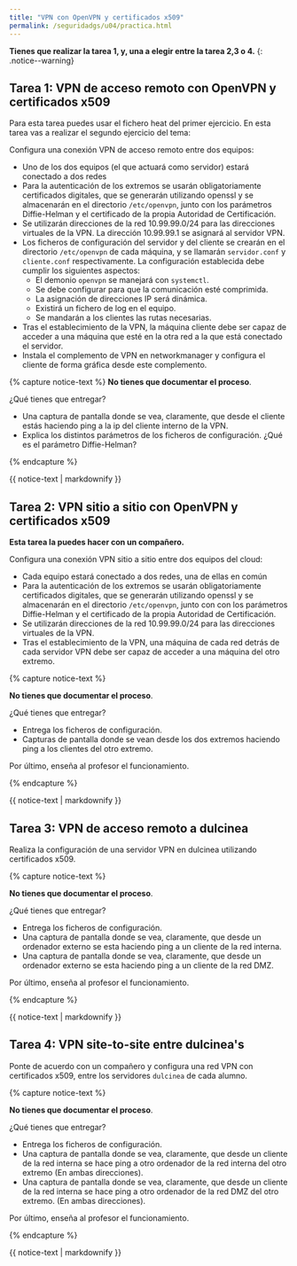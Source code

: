 ```yaml
---
title: "VPN con OpenVPN y certificados x509"
permalink: /seguridadgs/u04/practica.html
---
```



**Tienes que realizar la tarea 1, y, una a elegir entre la tarea 2,3 o 4.**
{: .notice--warning} 


## Tarea 1: VPN de acceso remoto con OpenVPN y certificados x509 

Para esta tarea puedes usar el fichero heat del primer ejercicio. En esta tarea vas a realizar el segundo ejercicio del tema:

Configura una conexión VPN de acceso remoto entre dos equipos: 

* Uno de los dos equipos (el que actuará como servidor) estará conectado a dos redes 
* Para la autenticación de los extremos se usarán obligatoriamente certificados digitales, que se generarán utilizando openssl y se almacenarán en el directorio `/etc/openvpn`, junto con  los parámetros Diffie-Helman y el certificado de la propia Autoridad de Certificación. 
* Se utilizarán direcciones de la red 10.99.99.0/24 para las direcciones virtuales de la VPN. La dirección 10.99.99.1 se asignará al servidor VPN. 
* Los ficheros de configuración del servidor y del cliente se crearán en el directorio `/etc/openvpn` de cada máquina, y se llamarán `servidor.conf` y `cliente.conf` respectivamente. La configuración establecida debe cumplir los siguientes aspectos:
    * El demonio `openvpn` se manejará con `systemctl`.
    * Se debe configurar para que la comunicación esté comprimida. 
    * La asignación de direcciones IP será dinámica.
    * Existirá un fichero de log en el equipo.
    * Se mandarán a los clientes las rutas necesarias.
* Tras el establecimiento de la VPN, la máquina cliente debe ser capaz de acceder a una máquina que esté en la otra red a la que está conectado el servidor. 
* Instala el complemento de VPN en networkmanager y configura el cliente de forma gráfica desde este complemento.

{% capture notice-text %}
**No tienes que documentar el proceso**. 

¿Qué tienes que entregar?

* Una captura de pantalla donde se vea, claramente, que desde el cliente estás haciendo ping a la ip del cliente interno de la VPN.
* Explica los distintos parámetros de los ficheros de configuración. ¿Qué es el parámetro Diffie-Helman?

{% endcapture %}<div class="notice--info">{{ notice-text | markdownify }}</div>

## Tarea 2: VPN sitio a sitio con OpenVPN y certificados x509 

**Esta tarea la puedes hacer con un compañero.**

Configura una conexión VPN sitio a sitio entre dos equipos del cloud: 

* Cada equipo estará conectado a dos redes, una de ellas en común 
* Para la autenticación de los extremos se usarán obligatoriamente certificados digitales, que se generarán utilizando openssl y se almacenarán en el directorio `/etc/openvpn`, junto con con los parámetros Diffie-Helman y el certificado de la propia Autoridad de Certificación. 
* Se utilizarán direcciones de la red 10.99.99.0/24 para las direcciones virtuales de la VPN. 
* Tras el establecimiento de la VPN, una máquina de cada red detrás de cada servidor VPN debe ser capaz de acceder a una máquina del otro extremo. 

{% capture notice-text %}

**No tienes que documentar el proceso**. 

¿Qué tienes que entregar?

* Entrega los ficheros de configuración.
* Capturas de pantalla donde se vean desde los dos extremos haciendo ping a los clientes del otro extremo.

Por último, enseña al profesor el funcionamiento.

{% endcapture %}<div class="notice--info">{{ notice-text | markdownify }}</div>

## Tarea 3: VPN de acceso remoto a dulcinea

Realiza la configuración de una servidor VPN en dulcinea utilizando certificados x509. 

{% capture notice-text %}

**No tienes que documentar el proceso**. 

¿Qué tienes que entregar?

* Entrega los ficheros de configuración.
* Una captura de pantalla donde se vea, claramente, que desde un ordenador externo se esta haciendo ping a un cliente de la red interna.
* Una captura de pantalla donde se vea, claramente, que desde un ordenador externo se esta haciendo ping a un cliente de la red DMZ.

Por último, enseña al profesor el funcionamiento.

{% endcapture %}<div class="notice--info">{{ notice-text | markdownify }}</div>

## Tarea 4: VPN site-to-site entre dulcinea's

Ponte de acuerdo con un compañero y configura una red VPN con certificados x509, entre los servidores `dulcinea` de cada alumno.

{% capture notice-text %}

**No tienes que documentar el proceso**. 

¿Qué tienes que entregar?

* Entrega los ficheros de configuración.
* Una captura de pantalla donde se vea, claramente, que desde un cliente de la red interna se hace ping a otro ordenador de la red interna del otro extremo (En ambas direcciones).
* Una captura de pantalla donde se vea, claramente, que desde un cliente de la red interna se hace ping a otro ordenador de la red DMZ del otro extremo. (En ambas direcciones).

Por último, enseña al profesor el funcionamiento.

{% endcapture %}<div class="notice--info">{{ notice-text | markdownify }}</div>

